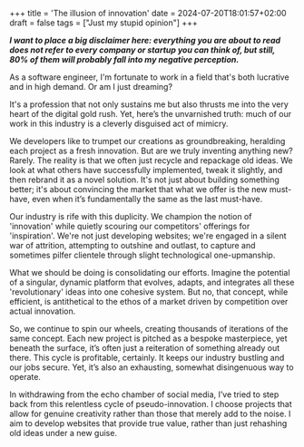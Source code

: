 +++
title = 'The illusion of innovation'
date = 2024-07-20T18:01:57+02:00
draft = false
tags = ["Just my stupid opinion"]
+++

___I want to place a big disclaimer here: everything you are about to read does not refer to every company or startup you can think of, but still, 80% of them will probably fall into my negative perception.___

As a software engineer, I'm fortunate to work in a field that's both lucrative and in high demand. Or am I just dreaming?

It's a profession that not only sustains me but also thrusts me into the very heart of the digital gold rush. Yet, here’s the unvarnished truth: much of our work in this industry is a cleverly disguised act of mimicry.

We developers like to trumpet our creations as groundbreaking, heralding each project as a fresh innovation. But are we truly inventing anything new? Rarely. The reality is that we often just recycle and repackage old ideas. We look at what others have successfully implemented, tweak it slightly, and then rebrand it as a novel solution. It's not just about building something better; it's about convincing the market that what we offer is the new must-have, even when it’s fundamentally the same as the last must-have.

Our industry is rife with this duplicity. We champion the notion of 'innovation' while quietly scouring our competitors' offerings for 'inspiration'. We're not just developing websites; we're engaged in a silent war of attrition, attempting to outshine and outlast, to capture and sometimes pilfer clientele through slight technological one-upmanship.

What we should be doing is consolidating our efforts. Imagine the potential of a singular, dynamic platform that evolves, adapts, and integrates all these 'revolutionary' ideas into one cohesive system. But no, that concept, while efficient, is antithetical to the ethos of a market driven by competition over actual innovation.

So, we continue to spin our wheels, creating thousands of iterations of the same concept. Each new project is pitched as a bespoke masterpiece, yet beneath the surface, it’s often just a reiteration of something already out there. This cycle is profitable, certainly. It keeps our industry bustling and our jobs secure. Yet, it’s also an exhausting, somewhat disingenuous way to operate.

In withdrawing from the echo chamber of social media, I’ve tried to step back from this relentless cycle of pseudo-innovation. I choose projects that allow for genuine creativity rather than those that merely add to the noise. I aim to develop websites that provide true value, rather than just rehashing old ideas under a new guise.